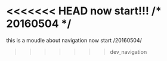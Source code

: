 
<<<<<<< HEAD
now start!!!
/* 20160504 */
=======

this is a moudle about navigation 
now start 
/20160504/


>>>>>>> dev_navigation
